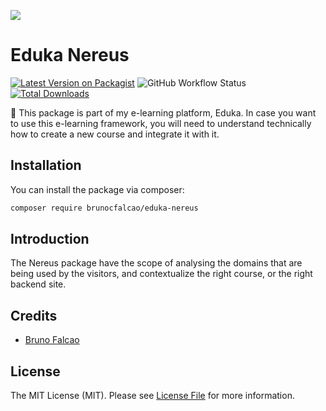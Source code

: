 
[<img src="https://github-ads.s3.eu-central-1.amazonaws.com/support-ukraine.svg?t=1" />](https://supportukrainenow.org)

# Eduka Nereus

[![Latest Version on Packagist](https://img.shields.io/packagist/v/brunocfalcao/eduka-nereus.svg?style=flat-square)](https://packagist.org/packages/brunocfalcao/eduka-nereus)
![GitHub Workflow Status](https://img.shields.io/github/workflow/status/brunocfalcao/eduka-nereus/run-tests?label=tests)
[![Total Downloads](https://img.shields.io/packagist/dt/brunocfalcao/eduka-nereus.svg?style=flat-square)](https://packagist.org/packages/brunocfalcao/eduka-nereus)

:raising_hand:
This package is part of my e-learning platform, Eduka. In case you want to use this e-learning framework,
you will need to understand technically how to create a new course and integrate it with it.

## Installation

You can install the package via composer:

```bash
composer require brunocfalcao/eduka-nereus
```

## Introduction

The Nereus package have the scope of analysing the domains that are being used
by the visitors, and contextualize the right course, or the right backend site.

## Credits

- [Bruno Falcao](https://github.com/brunocfalcao)

## License

The MIT License (MIT). Please see [License File](LICENSE.md) for more information.